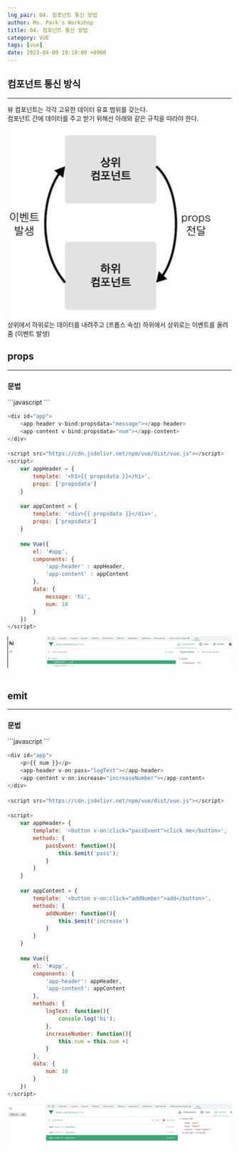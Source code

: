 ```yaml
---
lng_pair: 04. 컴포넌트 통신 방법
author: Ms. Park's Workshop
title: 04. 컴포넌트 통신 방법
category: VUE
tags: [vue]
date: 2023-04-09 19:19:00 +0900
---
```


<h2>컴포넌트 통신 방식</h2><hr/>
뷰 컴포넌트는 각각 고유한 데이터 유효 범위를 갖는다.<br/>
컴포넌트 간에 데이터를 주고 받기 위해선 아래와 같은 규칙을 따라야 한다.<br/>
<img src="/assets/img/posts/vue/vue05.jpg" title="vue05.jpg" alt="vue05.jpg"/><br>
상위에서 하위로는 데이터를 내려주고 (프롭스 속성)
하위에서 상위로는 이벤트를 올려줌 (이벤트 발생)

<h2>props</h2><hr/>
<h3>문법</h3>
```javascript
<app-header v-bind:프롭스 속성 이름="상위컴포넌트의 데이터 이름"></app-header>
```

```javascript
<div id="app">
    <app-header v-bind:propsdata="message"></app-header>
    <app-content v-bind:propsdata="num"></app-content>
</div>

<script src="https://cdn.jsdelivr.net/npm/vue/dist/vue.js"></script>
<script>
    var appHeader = {
        template: '<h1>{{ propsdata }}</h1>',
        props: ['propsdata']
    }

    var appContent = {
        template: '<div>{{ propsdata }}</div>',
        props: ['propsdata']
    }

    new Vue({
        el: '#app',
        components: {
            'app-header' : appHeader,
            'app-content' : appContent
        },
        data: {
            message: 'hi',
            num: 10
        }
    })
</script>
```
<img src="/assets/img/posts/vue/vue06.jpg" title="vue06.jpg" alt="vue06.jpg"/><br>
<br/>

<h2>emit</h2><hr/>
<h3>문법</h3>
```javascript
<app-header v-on:하위 컴포넌트에서 발생한 이벤트 이름="상위 컴포넌트의 메서드 이름"></app-header>
```

```javascript
<div id="app">
    <p>{{ num }}</p>
    <app-header v-on:pass="logText"></app-header>
    <app-content v-on:increase="increaseNumber"></app-content>
</div>

<script src="https://cdn.jsdelivr.net/npm/vue/dist/vue.js"></script>

<script>
    var appHeader= {
        template: '<button v-on:click="passEvent">click me</button>',
        methods: {
            passEvent: function(){
                this.$emit('pass');
            }
        }
    }

    var appContent = {
        template: '<button v-on:click="addNumber">add</button>',
        methods: {
            addNumber: function(){
                this.$emit('increase')
            }
        }
    }

    new Vue({
        el: '#app',
        components: {
            'app-header': appHeader,
            'app-content': appContent
        },
        methods: {
            logText: function(){
                console.log('hi');
            },
            increaseNumber: function(){
                this.num = this.num +1
            }
        },
        data: {
            num: 10
        }
    })
</script>
```
<img src="/assets/img/posts/vue/vue07.jpg" title="vue07.jpg" alt="vue07.jpg"/><br>

